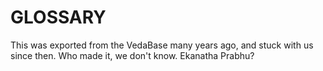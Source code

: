 # GLOSSARY

This was exported from the VedaBase many years ago, and stuck with us since then. Who made it, we don't know. Ekanatha Prabhu?